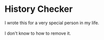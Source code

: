 # History Checker

I wrote this for a very special person in my life.
</br>
</br>
I don't know to how to remove it.